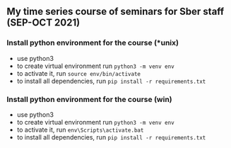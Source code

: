 ## My time series course of seminars for Sber staff (SEP-OCT 2021)

### Install python environment for the course (*unix)
* use python3
* to create virtual environment run `python3 -m venv env`
* to activate it, run `source env/bin/activate`
* to install all dependencies, run `pip install -r requirements.txt`

### Install python environment for the course (win)
* use python3
* to create virtual environment run `python3 -m venv env`
* to activate it, run `env\Scripts\activate.bat`
* to install all dependencies, run `pip install -r requirements.txt`
